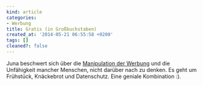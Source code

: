 ```yaml
---
kind: article
categories:
- Werbung
title: Gratis (in Großbuchstaben)
created_at: '2014-05-21 06:55:58 +0200'
tags: []
cleaned?: false
---
```


Juna beschwert sich über die [Manipulation der
Werbung](http://www.junaimnetz.de/gratis "Werbung für ein Frühstücksbrettchen")
und die Unfähigkeit mancher Menschen, nicht darüber nach zu denken. Es
geht um Frühstück, Knäckebrot und Datenschutz. Eine geniale Kombination
:).
